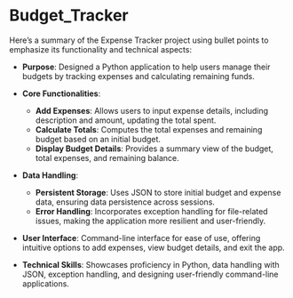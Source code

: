 # Budget_Tracker
Here’s a summary of the Expense Tracker project using bullet points to emphasize its functionality and technical aspects:

- **Purpose**: Designed a Python application to help users manage their budgets by tracking expenses and calculating remaining funds.

- **Core Functionalities**:
  - **Add Expenses**: Allows users to input expense details, including description and amount, updating the total spent.
  - **Calculate Totals**: Computes the total expenses and remaining budget based on an initial budget.
  - **Display Budget Details**: Provides a summary view of the budget, total expenses, and remaining balance.

- **Data Handling**:
  - **Persistent Storage**: Uses JSON to store initial budget and expense data, ensuring data persistence across sessions.
  - **Error Handling**: Incorporates exception handling for file-related issues, making the application more resilient and user-friendly.

- **User Interface**: Command-line interface for ease of use, offering intuitive options to add expenses, view budget details, and exit the app.

- **Technical Skills**: Showcases proficiency in Python, data handling with JSON, exception handling, and designing user-friendly command-line applications.
